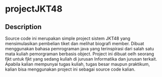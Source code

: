 # projectJKT48

Description
-------------
Source code ini merupakan simple project sistem JKT48 yang mensimulasikan pembelian tiket dan melihat biografi member. Dibuat menggunakan bahasa pemrograman java yang terinspirasi dari salah satu mata kuliah pemorgraman berbasis object. Project ini dibuat oelh seorang fjkt untuk fjkt yang sedang kuliah di jurusan Informatika dan jurusan terkait. Apabila kalian mempunyai tugas kuliah, tugas besar maupun praktikum, kalian bisa menggunakan project ini sebagai source code kalian.